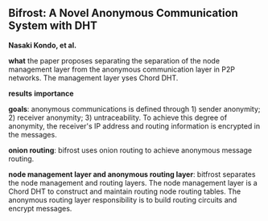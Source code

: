 ## Bifrost: A Novel Anonymous Communication System with DHT
**Nasaki Kondo, et al.**

**what** the paper proposes separating the separation of the node management 
layer from the anonymous communication layer in P2P networks. The management
layer yses Chord DHT.

**results**
**importance**

**goals**: anonymous communications is defined through 1) sender anonymity; 2)
receiver anonymity; 3) untraceability. To achieve this degree of anonymity, the
receiver's IP address and routing information is encrypted in the messages.

**onion routing**: bifrost uses onion routing to achieve anonymous message
routing.

**node management layer and anonymous routing layer**: bitfrost separates the
node management and routing layers. The node management layer is a Chord DHT to
construct and maintain routing node routing tables. The anonymous routing layer
responsibility is to build routing circuits and encrypt messages.
 
